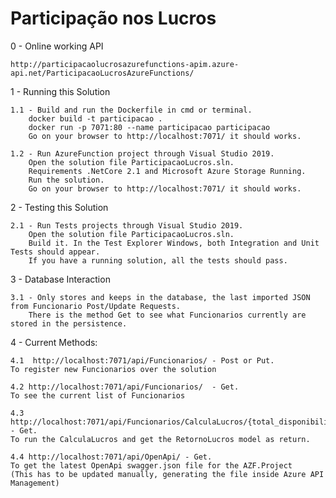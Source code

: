 # Participação nos Lucros

0 - Online working API

    http://participacaolucrosazurefunctions-apim.azure-api.net/ParticipacaoLucrosAzureFunctions/

1 - Running this Solution

    1.1 - Build and run the Dockerfile in cmd or terminal.
        docker build -t participacao .
        docker run -p 7071:80 --name participacao participacao 
        Go on your browser to http://localhost:7071/ it should works.

    1.2 - Run AzureFunction project through Visual Studio 2019.
        Open the solution file ParticipacaoLucros.sln.
        Requirements .NetCore 2.1 and Microsoft Azure Storage Running.
        Run the solution.
        Go on your browser to http://localhost:7071/ it should works.

2 - Testing this Solution

    2.1 - Run Tests projects through Visual Studio 2019.
        Open the solution file ParticipacaoLucros.sln.
        Build it. In the Test Explorer Windows, both Integration and Unit Tests should appear.
        If you have a running solution, all the tests should pass.

3 - Database Interaction

    3.1 - Only stores and keeps in the database, the last imported JSON from Funcionario Post/Update Requests. 
        There is the method Get to see what Funcionarios currently are stored in the persistence. 

4 - Current Methods:

    4.1  http://localhost:7071/api/Funcionarios/ - Post or Put. 
    To register new Funcionarios over the solution

    4.2 http://localhost:7071/api/Funcionarios/  - Get. 
    To see the current list of Funcionarios

    4.3 http://localhost:7071/api/Funcionarios/CalculaLucros/{total_disponibilizado} - Get. 
    To run the CalculaLucros and get the RetornoLucros model as return.

    4.4 http://localhost:7071/api/OpenApi/ - Get.
    To get the latest OpenApi swagger.json file for the AZF.Project 
    (This has to be updated manually, generating the file inside Azure API Management)
    